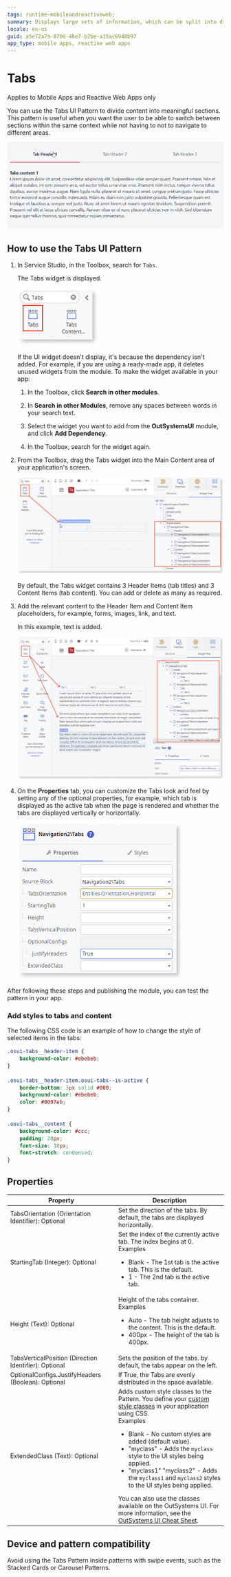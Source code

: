 ```yaml
---
tags: runtime-mobileandreactiveweb;  
summary: Displays large sets of information, which can be split into different areas, while always remaining a click away. 
locale: en-us
guid: a5e72a7a-870d-46e7-b2be-a15ac6948b97
app_type: mobile apps, reactive web apps
---
```


# Tabs

<div class="info" markdown="1">

Applies to Mobile Apps and Reactive Web Apps only

</div>

You can use the Tabs UI Pattern to divide content into meaningful sections. This pattern is useful when you want the user to be able to switch between sections within the same context while not having to not to navigate to different areas.

![Tabs example](images/tab-gif1.gif?width=600)

## How to use the Tabs UI Pattern

1. In Service Studio, in the Toolbox, search for `Tabs`.

    The Tabs widget is displayed.

    ![Tabs widget](images/tab-widget-ss.png)

    If the UI widget doesn't display, it's because the dependency isn't added. For example, if you are using a ready-made app, it deletes unused widgets from the module. To make the widget available in your app:

    1. In the Toolbox, click **Search in other modules**.

    1. In **Search in other Modules**, remove any spaces between words in your search text.
    
    1. Select the widget you want to add from the **OutSystemsUI** module, and click **Add Dependency**. 
    
    1. In the Toolbox, search for the widget again.

1. From the Toolbox, drag the Tabs widget into the Main Content area of your application's screen.

    ![Drag Tabs widget to the screen](images/tab-dragwidget-ss.png)

    By default, the Tabs widget contains 3 Header Items (tab titles) and 3 Content Items (tab content). You can add or delete as many as required.

1. Add the relevant content to the Header Item and Content Item placeholders, for example, forms, images, link, and text. 

    In this example, text is added.

    ![Add content to tabs](images/tab-content-ss.png)

1. On the **Properties** tab, you can customize the Tabs look and feel by setting any of the optional properties, for example, which tab is displayed as the active tab when the page is rendered and whether the tabs are displayed vertically or horizontally.  

    ![Set properties](images/tab-properties-ss.png)

After following these steps and publishing the module, you can test the pattern in your app.

### Add styles to tabs and content

The following CSS code is an example of how to change the style of selected items in the tabs:

```css
.osui-tabs__header-item {
    background-color: #ebebeb;
}

.osui-tabs__header-item.osui-tabs--is-active {
    border-bottom: 3px solid #000;
    background-color: #ebebeb;
    color: #0097eb;
}

.osui-tabs__content {
    background-color: #ccc;
    padding: 20px;
    font-size: 18px;
    font-stretch: condensed;
}
```
## Properties

|Property |Description|
|---|---|
|TabsOrientation (Orientation Identifier): Optional|Set the direction of the tabs. By default, the tabs are displayed horizontally.|
|StartingTab (Integer): Optional  | Set the index of the currently active tab. The index begins at 0.<br/>Examples<ul><li>Blank - The 1st tab is the active tab. This is the default.</li><li>1 - The 2nd tab is the active tab.</li></ul> |
|Height (Text): Optional|Height of the tabs container. <br/>Examples<ul><li>Auto - The tab height adjusts to the content. This is the default.</li><li>400px - The height of the tab is 400px.</li></ul>|
|TabsVerticalPosition (Direction Identifier): Optional  | Sets the position of the tabs. by default, the tabs appear on the left. |  
|OptionalConfigs.JustifyHeaders (Boolean): Optional  | If True, the Tabs are evenly distributed in the space available. |  
|ExtendedClass (Text): Optional | Adds custom style classes to the Pattern. You define your [custom style classes](../../../look-feel/css.md) in your application using CSS. <br/>Examples <ul><li>Blank - No custom styles are added (default value).</li><li>"myclass" - Adds the ``myclass`` style to the UI styles being applied.</li><li>"myclass1" "myclass2" - Adds the ``myclass1`` and ``myclass2`` styles to the UI styles being applied.</li></ul>You can also use the classes available on the OutSystems UI. For more information, see the [OutSystems UI Cheat Sheet](https://outsystemsui.outsystems.com/OutSystemsUIWebsite/CheatSheet).|

## Device and pattern compatibility

Avoid using the Tabs Pattern inside patterns with swipe events, such as the Stacked Cards or Carousel Patterns.
